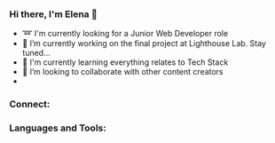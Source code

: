 
### Hi there, I'm Elena 👋

- ➿ I'm currently looking for a Junior Web Developer role 
- 🔭 I’m currently working on the final project at Lighthouse Lab. Stay tuned...
- 🌱 I'm currently learning everything relates to Tech Stack
- 👯 I’m looking to collaborate with other content creators 
- 
### Connect: 

[Instagram- instagram]:(https://www.instagram.com/elenacherpakova/?hl=en)
[linkedin]: (www.linkedin.com/in/elena-cherpakova)
[email]: (elena.cherpakova@gmail.com)

### Languages and Tools:




